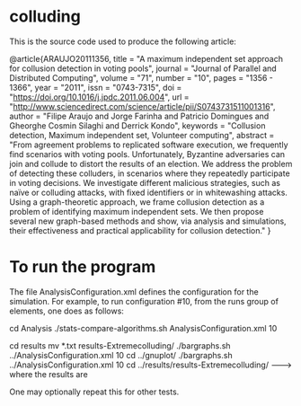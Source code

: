 # colluding
This is the source code used to produce the following article:

@article{ARAUJO20111356,
title = "A maximum independent set approach for collusion detection in voting pools",
journal = "Journal of Parallel and Distributed Computing",
volume = "71",
number = "10",
pages = "1356 - 1366",
year = "2011",
issn = "0743-7315",
doi = "https://doi.org/10.1016/j.jpdc.2011.06.004",
url = "http://www.sciencedirect.com/science/article/pii/S0743731511001316",
author = "Filipe Araujo and Jorge Farinha and Patricio Domingues and Gheorghe Cosmin Silaghi and Derrick Kondo",
keywords = "Collusion detection, Maximum independent set, Volunteer computing",
abstract = "From agreement problems to replicated software execution, we frequently find scenarios with voting pools. Unfortunately, Byzantine adversaries can join and collude to distort the results of an election. We address the problem of detecting these colluders, in scenarios where they repeatedly participate in voting decisions. We investigate different malicious strategies, such as naïve or colluding attacks, with fixed identifiers or in whitewashing attacks. Using a graph-theoretic approach, we frame collusion detection as a problem of identifying maximum independent sets. We then propose several new graph-based methods and show, via analysis and simulations, their effectiveness and practical applicability for collusion detection."
}


# To run the program
The file AnalysisConfiguration.xml defines the configuration for the simulation. For example, to run configuration #10, from the runs group of elements, one does as follows:

cd Analysis
./stats-compare-algorithms.sh AnalysisConfiguration.xml 10

cd results
mv *.txt results-Extremecolluding/
./bargraphs.sh ../AnalysisConfiguration.xml 10
cd ../gnuplot/
./bargraphs.sh ../AnalysisConfiguration.xml 10
cd ../results/results-Extremecolluding/   ---> where the results are

One may optionally repeat this for other tests.
